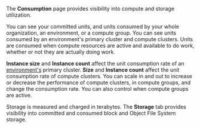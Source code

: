
The **Consumption** page provides visibility into compute and storage utilization.

You can see your committed units, and units consumed by your whole organization, an environment, or a compute group. You can see units consumed by an environment's primary cluster and compute clusters. Units are consumed when compute resources are active and available to do work, whether or not they are actually doing work.

**Instance size** and **Instance count** affect the unit consumption rate of an [environment's](sbt1640280496980.md) primary cluster. **Size** and **Instance count** affect the unit consumption rate of compute clusters. You can scale in and out to increase or decrease the performance of compute clusters, in compute groups, and change the consumption rate. You can also control when compute groups are active.

Storage is measured and charged in terabytes. The **Storage** tab provides visibility into committed and consumed block and Object File System storage.

